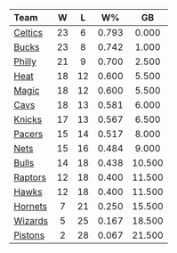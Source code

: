 | Team                            |  W  |  L  |  W%   |   GB   |
|:--------------------------------|:---:|:---:|:-----:|:------:|
| [Celtics](/r/bostonceltics)     | 23  |  6  | 0.793 | 0.000  |
| [Bucks](/r/MkeBucks)            | 23  |  8  | 0.742 | 1.000  |
| [Philly](/r/sixers)             | 21  |  9  | 0.700 | 2.500  |
| [Heat](/r/heat)                 | 18  | 12  | 0.600 | 5.500  |
| [Magic](/r/OrlandoMagic)        | 18  | 12  | 0.600 | 5.500  |
| [Cavs](/r/clevelandcavs)        | 18  | 13  | 0.581 | 6.000  |
| [Knicks](/r/NYKnicks)           | 17  | 13  | 0.567 | 6.500  |
| [Pacers](/r/pacers)             | 15  | 14  | 0.517 | 8.000  |
| [Nets](/r/GoNets)               | 15  | 16  | 0.484 | 9.000  |
| [Bulls](/r/chicagobulls)        | 14  | 18  | 0.438 | 10.500 |
| [Raptors](/r/torontoraptors)    | 12  | 18  | 0.400 | 11.500 |
| [Hawks](/r/AtlantaHawks)        | 12  | 18  | 0.400 | 11.500 |
| [Hornets](/r/CharlotteHornets)  |  7  | 21  | 0.250 | 15.500 |
| [Wizards](/r/washingtonwizards) |  5  | 25  | 0.167 | 18.500 |
| [Pistons](/r/DetroitPistons)    |  2  | 28  | 0.067 | 21.500 |